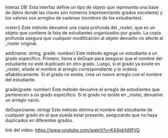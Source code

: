 Interaz DB: Esta interfaz define un tipo de objeto que representa una base de datos donde las claves son números (representando grados escolares) y los valores son arreglos de cadenas (nombres de los estudiantes).

roster()
Este método devuelve una copia profunda del _roster, que es un objeto que contiene la lista de estudiantes organizados por grado. La copia profunda asegura que cualquier modificación al objeto devuelto no afecte al _roster original.

add(name: string, grade: number)
Este método agrega un estudiante a un grado específico. Primero, llama a deDupe para asegurar que el nombre del estudiante no esté duplicado en otro grado. Luego, si el grado ya existe en _roster, añade el nombre al arreglo correspondiente y lo ordena alfabéticamente. Si el grado no existe, crea un nuevo arreglo con el nombre del estudiante.

grade(grade: number)
Este método devuelve el arreglo de estudiantes que pertenecen a un grado específico. Si el grado no existe en _roster, devuelve un arreglo vacío.

deDupe(name: string)
Este método elimina el nombre del estudiante de cualquier grado en el que pueda estar presente, asegurando que no haya duplicados en diferentes grados.


link del video: https://www.youtube.com/watch?v=KAXpb1d9fVQ